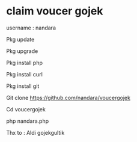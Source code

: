 # claim voucer gojek #

username : nandara

Pkg update

Pkg upgrade

Pkg install php

Pkg install curl

Pkg install git

Git clone https://github.com/nandara/voucergojek

Cd voucergojek

php nandara.php



Thx to : Aldi gojekgultik





